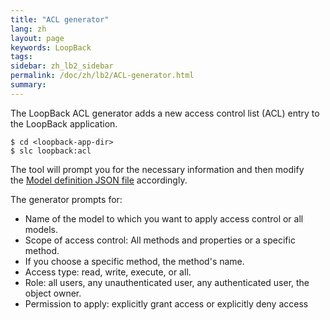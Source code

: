 ```yaml
---
title: "ACL generator"
lang: zh
layout: page
keywords: LoopBack
tags:
sidebar: zh_lb2_sidebar
permalink: /doc/zh/lb2/ACL-generator.html
summary:
---
```


The LoopBack ACL generator adds a new access control list (ACL) entry to the LoopBack application.

```shell
$ cd <loopback-app-dir>
$ slc loopback:acl
```

The tool will prompt you for the necessary information and then modify the [Model definition JSON file](/doc/{{page.lang}}/lb2/Model-definition-JSON-file.html) accordingly.

The generator prompts for:

*   Name of the model to which you want to apply access control or all models.
*   Scope of access control: All methods and properties or a specific method.
*   If you choose a specific method, the method's name.
*   Access type: read, write, execute, or all.
*   Role: all users, any unauthenticated user, any authenticated user, the object owner.
*   Permission to apply: explicitly grant access or explicitly deny access
